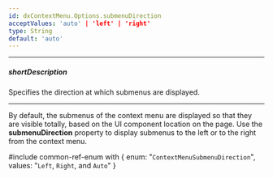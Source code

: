 ```yaml
---
id: dxContextMenu.Options.submenuDirection
acceptValues: 'auto' | 'left' | 'right'
type: String
default: 'auto'
---
```

---
##### shortDescription
Specifies the direction at which submenus are displayed.

---
By default, the submenus of the context menu are displayed so that they are visible totally, based on the UI component location on the page. Use the **submenuDirection** property to display submenus to the left or to the right from the context menu.

#include common-ref-enum with {
    enum: "`ContextMenuSubmenuDirection`",
    values: "`Left`, `Right`, and `Auto`"
}